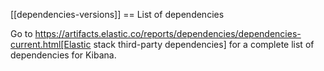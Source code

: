 [[dependencies-versions]]
== List of dependencies

Go to https://artifacts.elastic.co/reports/dependencies/dependencies-current.html[Elastic stack third-party dependencies] for a complete list of dependencies for Kibana.